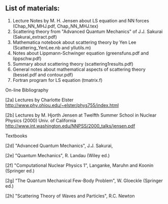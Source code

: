 
List of materials:
------------------


1) Lecture Notes by M. H. Jensen about LS equation and NN forces (Chap_NN_MHJ.pdf, Chap_NN_MHJ.tex)
2) Scattering theory from "Advanced Quantum Mechanics" of J.J. Sakurai (Sakurai_extract.pdf)
3) Mathematica notebook about scattering theory by Yen Lee (Scattering_YenLee.nb and yllutils.m)
4) Notes about Lippmann-Schwinger equation (greensfuns.pdf and lippschw.pdf)
5) Summary about scattering theory (scattering1results.pdf)
6) General notes about mathematical aspects of scattering theory (bessel.pdf and contour.pdf)	
7) Fortran program for LS equation (tmatrix.f)

On-line Bibliography

[2a] Lectures by Charlotte Elster http://www.phy.ohiou.edu/~elster/phys755/index.html

[2b] Lectures by M. Hjorth Jensen at Twelfth Summer School in Nuclear Physics (2000) Univ. of California http://www.int.washington.edu/NNPSS/2000_talks/jensen.pdf

Textbooks

[2d] "Advanced Quantum Mechanics", J.J. Sakurai,

[2e] "Quantum Mechanics", R. Landau (Wiley ed.)

[2f] "Computational Nuclear Physics 1", Langanke, Maruhn and Koonin (Springer ed.)

[2g] "The Quantum Mechanical Few-Body Problem", W. Gloeckle (Springer ed.)

[2h] "Scattering Theory of Waves and Particles", R.C. Newton
